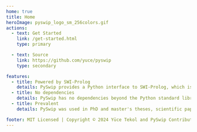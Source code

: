 ```yaml
---
home: true
title: Home
heroImage: pyswip_logo_sm_256colors.gif
actions:
  - text: Get Started
    link: /get-started.html
    type: primary

  - text: Source
    link: https://github.com/yuce/pyswip
    type: secondary

features:
  - title: Powered by SWI-Prolog
    details: PySwip provides a Python interface to SWI-Prolog, which is the most popular Prolog implementation today with a large community.
  - title: No dependencies
    details: PySwip has no dependencies beyond the Python standard library. It runs on Linux, MacOS, Windows, OpenBSD and everywhere else SWI-Prolog runs.
  - title: Prevalent
    details: PySwip was used in PhD and master's theses, scientific papers,  student projects and a book.

footer: MIT Licensed | Copyright © 2024 Yüce Tekol and PySwip Contributors
---
```

